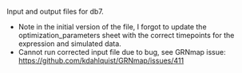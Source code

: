 Input and output files for db7.
* Note in the initial version of the file, I forgot to update the optimization_parameters sheet with the correct timepoints for the expression and simulated data.
* Cannot run corrected input file due to bug, see GRNmap issue: https://github.com/kdahlquist/GRNmap/issues/411
